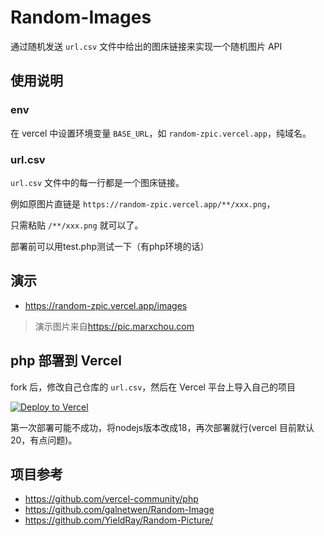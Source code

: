# Random-Images

通过随机发送 `url.csv` 文件中给出的图床链接来实现一个随机图片 API  

## 使用说明

### env

在 vercel 中设置环境变量 `BASE_URL`，如 `random-zpic.vercel.app`，纯域名。

### url.csv

`url.csv` 文件中的每一行都是一个图床链接。

例如原图片直链是 `https://random-zpic.vercel.app/**/xxx.png`，

只需粘贴 `/**/xxx.png` 就可以了。

部署前可以用test.php测试一下（有php环境的话）

## 演示

- <https://random-zpic.vercel.app/images>

> 演示图片来自<https://pic.marxchou.com>

## php 部署到 Vercel

fork 后，修改自己仓库的 `url.csv`，然后在 Vercel 平台上导入自己的项目

[![Deploy to Vercel](https://vercel.com/button)](https://vercel.com/import/git?s=https%3A%2F%2Fgithub.com%2FSmart-Chou%2FRandom-Images)

第一次部署可能不成功，将nodejs版本改成18，再次部署就行(vercel 目前默认20，有点问题)。

## 项目参考

- <https://github.com/vercel-community/php>
- <https://github.com/galnetwen/Random-Image>
- <https://github.com/YieldRay/Random-Picture/>
